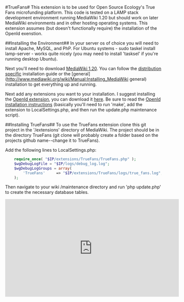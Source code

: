 #TrueFans#
This extension is to be used for Open Source Ecology's True Fans microfunding platform. This code is tested on a LAMP stack development environment running MediaWiki 1.20 but should work on later MediaWiki environments and in other hosting operating systems. This extension assumes (but doesn't functionally require) the installation of the OpenId exenstion.

##Installing the Environment##
In your server os of choice you will need to install Apache, MySQL, and PhP. For Ubuntu systems - sudo taskel install lamp-server - works quite nicely (you may need to install 'tasksel' if you're running desktop Ubuntu). 

Next you'll need to download [MediaWiki 1.20](http://download.wikimedia.org/mediawiki/1.20/mediawiki-1.20.2.tar.gz). You can follow the [distribution specific](http://www.mediawiki.org/wiki/Manual:Installation_guide) installation guide or the [general](http://www.mediawiki.org/wiki/Manual:Installing_MediaWiki general) installation to get everything up and running. 

Next add any extensions you want to your installation. I suggest installing the  [OpenId extension](http://www.mediawiki.org/wiki/Extension:OpenID), you can download it [here](http://www.mediawiki.org/wiki/Special:ExtensionDistributor/OpenID). Be sure to read the [OpenId installation instructions](http://www.mediawiki.org/wiki/Extension:OpenID#Installation) (basically you'll need to run 'make', add the extension to LocalSettings.php, and then run the update.php maintenance script). 

##Installing TrueFans##
To use the TrueFans extension clone this git project in the '/extensions' directory of MediaWiki. The project should be in the directory TrueFans (git clone will probably create a folder based on the projects github name--change it to TrueFans).

Add the following lines to LocalSettings.php:

```php
	require_once( "$IP/extensions/TrueFans/TrueFans.php" );
	$wgDebugLogFile = "$IP/logs/debug_log.log";
	$wgDebugLogGroups = array(
		'TrueFans'     => "$IP/extensions/TrueFans/logs/true_fans.log",
	);
```

Then navigate to your wiki /maintenance directory and run 'php update.php' to create the necessary database tables. 

<iframe width="560" height="315" src="http://www.youtube.com/embed/Rhv8iOY08TY" frameborder="0" allowfullscreen></iframe>

